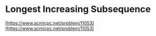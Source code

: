 # Longest Increasing Subsequence

[https://www.acmicpc.net/problem/11053](https://www.acmicpc.net/problem/11053)
